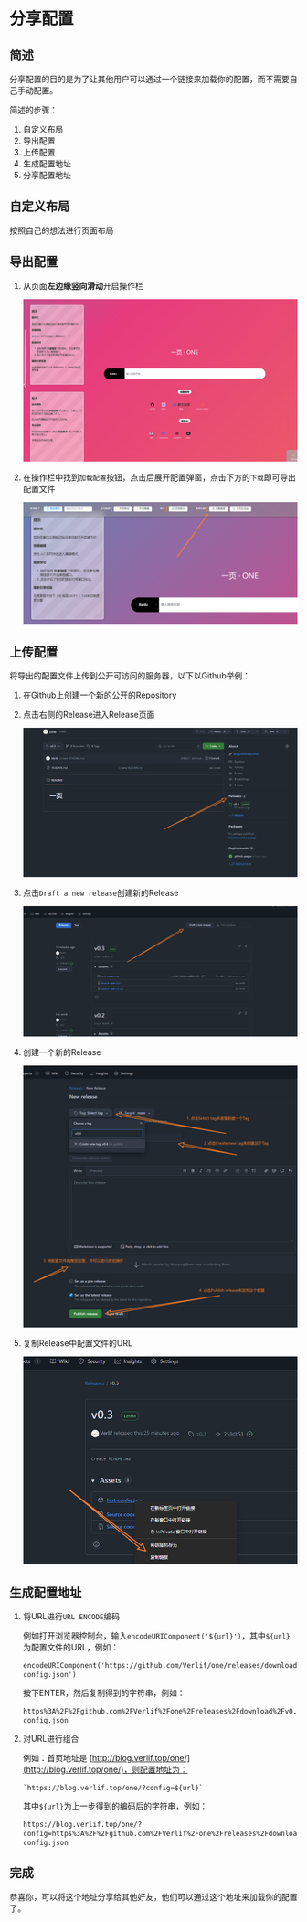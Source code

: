 # 分享配置

## 简述

分享配置的目的是为了让其他用户可以通过一个链接来加载你的配置，而不需要自己手动配置。

简述的步骤：

1. 自定义布局
2. 导出配置
3. 上传配置
4. 生成配置地址
5. 分享配置地址

## 自定义布局

按照自己的想法进行页面布局

## 导出配置

1. 从页面**左边缘竖向滑动**开启操作栏

    ![slideAtEdge.png](./images/slideAtEdge.png)

2. 在操作栏中找到`加载配置`按钮，点击后展开配置弹窗，点击下方的`下载`即可导出配置文件

    ![clickConfigButton.png](./images/clickConfigButton.png)

## 上传配置

将导出的配置文件上传到公开可访问的服务器，以下以Github举例：

1. 在Github上创建一个新的公开的Repository
2. 点击右侧的Release进入Release页面

   ![clickRelease.png](./images/clickRelease.png)

3. 点击`Draft a new release`创建新的Release

   ![clickNewRelease.png](./images/clickNewRelease.png)

4. 创建一个新的Release

   ![newRelease.png](./images/newRelease.png)

5. 复制Release中配置文件的URL

   ![copyUrl.png](./images/copyUrl.png)

## 生成配置地址

1. 将URL进行`URL ENCODE`编码

   例如打开浏览器控制台，输入`encodeURIComponent('${url}')`，其中`${url}`为配置文件的URL，例如：

   ```
   encodeURIComponent('https://github.com/Verlif/one/releases/download/v0.3/first-config.json')
   ```

   按下ENTER，然后复制得到的字符串，例如：

   ```
   https%3A%2F%2Fgithub.com%2FVerlif%2Fone%2Freleases%2Fdownload%2Fv0.3%2Ffirst-config.json
   ```

2. 对URL进行组合

   例如：首页地址是 [http://blog.verlif.top/one/](http://blog.verlif.top/one/)，则配置地址为：

   ```
   `https://blog.verlif.top/one/?config=${url}`
   ```

   其中`${url}`为上一步得到的编码后的字符串，例如：

   ```
   https://blog.verlif.top/one/?config=https%3A%2F%2Fgithub.com%2FVerlif%2Fone%2Freleases%2Fdownload%2Fv0.3%2Ffirst-config.json
   ```

## 完成

恭喜你，可以将这个地址分享给其他好友，他们可以通过这个地址来加载你的配置了。
